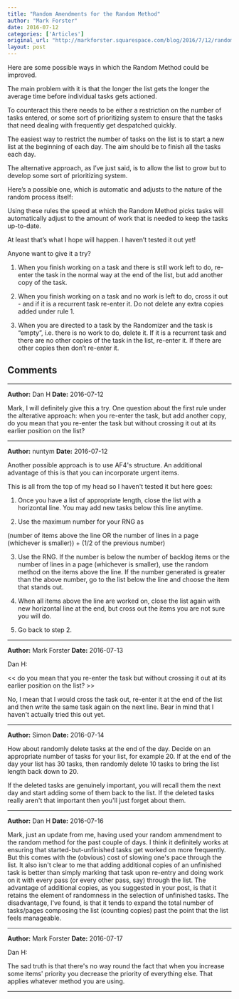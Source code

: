 ```yaml
---
title: "Random Amendments for the Random Method"
author: "Mark Forster"
date: 2016-07-12
categories: ['Articles']
original_url: "http://markforster.squarespace.com/blog/2016/7/12/random-amendments-for-the-random-method.html"
layout: post
---
```


Here are some possible ways in which the Random Method could be improved.

The main problem with it is that the longer the list gets the longer the average time before individual tasks gets actioned.

To counteract this there needs to be either a restriction on the number of tasks entered, or some sort of prioritizing system to ensure that the tasks that need dealing with frequently get despatched quickly.

The easiest way to restrict the number of tasks on the list is to start a new list at the beginning of each day. The aim should be to finish all the tasks each day.

The alternative approach, as I’ve just said, is to allow the list to grow but to develop some sort of prioritizing system.

Here’s a possible one, which is automatic and adjusts to the nature of the random process itself:

Using these rules the speed at which the Random Method picks tasks will automatically adjust to the amount of work that is needed to keep the tasks up-to-date.

At least that’s what I hope will happen. I haven’t tested it out yet!

Anyone want to give it a try?

1. When you finish working on a task and there is still work left to do, re-enter the task in the normal way at the end of the list, but add another copy of the task.

2. When you finish working on a task and no work is left to do, cross it out - and if it is a recurrent task re-enter it. Do not delete any extra copies added under rule 1.

3. When you are directed to a task by the Randomizer and the task is “empty”, i.e. there is no work to do, delete it. If it is a recurrent task and there are no other copies of the task in the list, re-enter it. If there are other copies then don’t re-enter it.


## Comments

---

**Author:** Dan H
**Date:** 2016-07-12

Mark, I will definitely give this a try. One question about the first rule under the alterative approach: when you re-enter the task, but add another copy, do you mean that you re-enter the task but without crossing it out at its earlier position on the list?

---

**Author:** nuntym
**Date:** 2016-07-12

Another possible approach is to use AF4's structure. An additional advantage of this is that you can incorporate urgent items.   
  
This is all from the top of my head so I haven't tested it but here goes:  
  
1. Once you have a list of appropriate length, close the list with a horizontal line. You may add new tasks below this line anytime.   
  
2. Use the maximum number for your RNG as   
  
(number of items above the line OR the number of lines in a page (whichever is smaller)) + (1/2 of the previous number)  
  
3. Use the RNG. If the number is below the number of backlog items or the number of lines in a page (whichever is smaller), use the random method on the items above the line. If the number generated is greater than the above number, go to the list below the line and choose the item that stands out.  
  
4. When all items above the line are worked on, close the list again with new horizontal line at the end, but cross out the items you are not sure you will do.  
  
5. Go back to step 2.

---

**Author:** Mark Forster
**Date:** 2016-07-13

Dan H:  
  
<< do you mean that you re-enter the task but without crossing it out at its earlier position on the list? >>  
  
No, I mean that I would cross the task out, re-enter it at the end of the list and then write the same task again on the next line. Bear in mind that I haven't actually tried this out yet.

---

**Author:** Simon
**Date:** 2016-07-14

How about randomly delete tasks at the end of the day. Decide on an appropriate number of tasks for your list, for example 20. If at the end of the day your list has 30 tasks, then randomly delete 10 tasks to bring the list length back down to 20.   
  
 If the deleted tasks are genuinely important, you will recall them the next day and start adding some of them back to the list. If the deleted tasks really aren't that important then you'll just forget about them.

---

**Author:** Dan H
**Date:** 2016-07-16

Mark, just an update from me, having used your random ammendment to the random method for the past couple of days. I think it definitely works at ensuring that started-but-unfinished tasks get worked on more frequently. But this comes with the (obvious) cost of slowing one's pace through the list. It also isn't clear to me that adding additional copies of an unfinished task is better than simply marking that task upon re-entry and doing work on it with every pass (or every other pass, say) through the list. The advantage of additional copies, as you suggested in your post, is that it retains the element of randomness in the selection of unfinished tasks. The disadvantage, I've found, is that it tends to expand the total number of tasks/pages composing the list (counting copies) past the point that the list feels manageable.

---

**Author:** Mark Forster
**Date:** 2016-07-17

Dan H:  
  
The sad truth is that there's no way round the fact that when you increase some items' priority you decrease the priority of everything else. That applies whatever method you are using.

---
